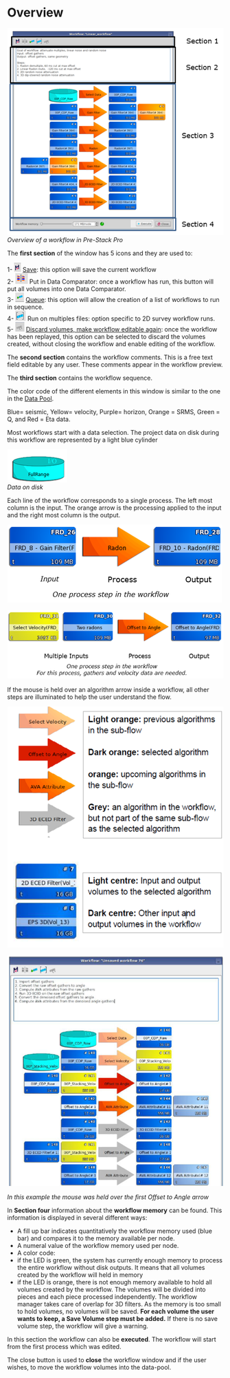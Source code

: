 # Overview

![](../.gitbook/assets/002_workflow.png)  
_Overview of a workflow in Pre-Stack Pro_

The **first section** of the window has 5 icons and they are used to:

1- ![](../.gitbook/assets/003_workflow.png) [Save](creation_and_editing_of_a_workflow/save_a_workflow.md): this option will save the current workflow  
2- ![](../.gitbook/assets/004_workflow.png) Put in Data Comparator: once a workflow has run, this button will put all volumes into one Data Comparator.  
3- ![](../.gitbook/assets/005_workflow.png) [Queue](readme.3/): this option will allow the creation of a list of workflows to run in sequence.  
4- ![](../.gitbook/assets/006_workflow.png) Run on multiples files: option specific to 2D survey workflow runs.  
5- ![](../.gitbook/assets/007_workflow.png) [Discard volumes, make workflow editable again](creation_and_editing_of_a_workflow/editing_of_a_workflow/make_a_workflow_editable.md): once the workflow has been replayed, this option can be selected to discard the volumes created, without closing the workflow and enable editing of the workflow.

The **second section** contains the workflow comments. This is a free text field editable by any user. These comments appear in the workflow preview.

The **third section** contains the workflow sequence.

The color code of the different elements in this window is similar to the one in the [Data Pool](../getting_started/appearance/data_pool.md).

Blue= seismic, Yellow= velocity, Purple= horizon, Orange = SRMS, Green = Q, and Red = Eta data.

Most workflows start with a data selection. The project data on disk during this workflow are represented by a light blue cylinder

![](../.gitbook/assets/008_workflow.png)  
_Data on disk_

Each line of the workflow corresponds to a single process. The left most column is the input. The orange arrow is the processing applied to the input and the right most column is the output.

![](../.gitbook/assets/009_workflow.png)

![](../.gitbook/assets/010_workflow.png)

If the mouse is held over an algorithm arrow inside a workflow, all other steps are illuminated to help the user understand the flow.

![](../.gitbook/assets/011_workflow.png)

![](../.gitbook/assets/012_workflow.png)

_In this example the mouse was held over the first Offset to Angle arrow_

In **Section four** information about the **workflow memory** can be found. This information is displayed in several different ways:

* A fill up bar indicates quantitatively the workflow memory used \(blue bar\) and compares it to the memory available per node.
* A numeral value of the workflow memory used per node.
* A color code: 
* if the LED is green, the system has currently enough memory to process the entire workflow without disk outputs. It means that all volumes created by the workflow will held in memory
* if the LED is orange, there is not enough memory available to hold all volumes created by the workflow. The volumes will be divided into pieces and each piece processed independently. The workflow manager takes care of overlap for 3D filters. As the memory is too small to hold volumes, no volumes will be saved. **For each volume the user wants to keep, a Save Volume step must be added.** If there is no save volume step, the workflow will give a warning.

In this section the workflow can also be **executed**. The workflow will start from the first process which was edited.

The close button is used to **close** the workflow window and if the user wishes, to move the workflow volumes into the data-pool.

